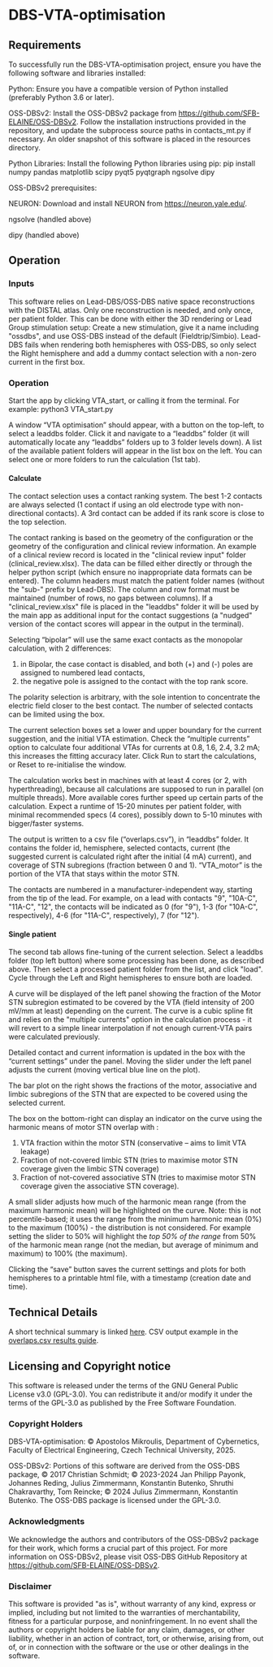 # DBS-VTA-optimisation

## Requirements
To successfully run the DBS-VTA-optimisation project, ensure you have the following software and libraries installed:

Python: Ensure you have a compatible version of Python installed (preferably Python 3.6 or later).

OSS-DBSv2: Install the OSS-DBSv2 package from https://github.com/SFB-ELAINE/OSS-DBSv2. Follow the installation instructions provided in the repository, and update the subprocess source paths in contacts_mt.py if necessary. An older snapshot of this software is placed in the resources directory.

Python Libraries: Install the following Python libraries using pip:
pip install numpy pandas matplotlib scipy pyqt5 pyqtgraph ngsolve dipy

OSS-DBSv2 prerequisites:

NEURON: Download and install NEURON from https://neuron.yale.edu/.

ngsolve (handled above)

dipy (handled above)

## Operation

### Inputs
This software relies on Lead-DBS/OSS-DBS native space reconstructions with the DISTAL atlas. Only one reconstruction is needed, and only once, per patient folder. This can be done with either the 3D rendering or Lead Group stimulation setup: Create a new stimulation, give it a name including "ossdbs", and use OSS-DBS instead of the default (Fieldtrip/Simbio). Lead-DBS fails when rendering both hemispheres with OSS-DBS, so only select the Right hemisphere and add a dummy contact selection with a non-zero current in the first box.

### Operation
Start the app by clicking VTA_start, or calling it from the terminal. For example:
python3 VTA_start.py

A window “VTA optimisation” should appear, with a button on the top-left, to select a leaddbs folder. Click it and navigate to a “leaddbs” folder (it will automatically locate any “leaddbs” folders up to 3 folder levels down).
A list of the available patient folders will appear in the list box on the left. You can select one or more folders to run the calculation (1st tab).

#### Calculate
The contact selection uses a contact ranking system. The best 1-2 contacts are always selected (1 contact if using an old electrode type with non-directional contacts). A 3rd contact can be added if its rank score is close to the top selection. 

The contact ranking is based on the geometry of the configuration or the geometry of the configuration and clinical review information. An example of a clinical review record is located in the "clinical review input" folder (clinical_review.xlsx). The data can be filled either directly or through the helper python script (which ensure no inappropriate data formats can be entered). The column headers must match the patient folder names (without the "sub-" prefix by Lead-DBS). The column and row format must be maintained (number of rows, no gaps between columns). If a "clinical_review.xlsx" file is placed in the "leaddbs" folder it will be used by the main app as additional input for the contact suggestions (a "nudged" version of the contact scores will appear in the output in the terminal).

Selecting “bipolar” will use the same exact contacts as the monopolar calculation, with 2 differences: 
1.	in Bipolar, the case contact is disabled, and both (+) and (-) poles are assigned to numbered lead contacts,
2.	the negative pole is assigned to the contact with the top rank score.

The polarity selection is arbitrary, with the sole intention to concentrate the electric field closer to the best contact.
The number of selected contacts can be limited using the box.

The current selection boxes set a lower and upper boundary for the current suggestion, and the initial VTA estimation. 
Check the “multiple currents” option to calculate four additional VTAs for currents at 0.8, 1.6, 2.4, 3.2 mA; this increases the fitting accuracy later.
Click Run to start the calculations, or Reset to re-initialise the window.

The calculation works best in machines with at least 4 cores (or 2, with hyperthreading), because all calculations are supposed to run in parallel (on multiple threads). More available cores further speed up certain parts of the calculation. Expect a runtime of 15-20 minutes per patient folder, with minimal recommended specs (4 cores), possibly down to 5-10 minutes with bigger/faster systems.

The output is written to a csv file (“overlaps.csv”), in “leaddbs” folder.
It contains the folder id, hemisphere, selected contacts, current (the suggested current is calculated right after the initial (4 mA) current), and coverage of STN subregions (fraction between 0 and 1). “VTA_motor” is the portion of the VTA that stays within the motor STN.

The contacts are numbered in a manufacturer-independent way, starting from the tip of the lead. For example, on a lead with contacts "9", "10A-C", "11A-C", "12", the contacts will be indicated as 0 (for "9"), 1-3 (for "10A-C", respectively), 4-6 (for "11A-C", respectively), 7 (for "12").


#### Single patient
The second tab allows fine-tuning of the current selection. Select a leaddbs folder (top left button) where some processing has been done, as described above. Then select a processed patient folder from the list, and click "load". Cycle through the Left and Right hemispheres to ensure both are loaded.

A curve will be displayed of the left panel showing the fraction of the Motor STN subregion estimated to be covered by the VTA (field intensity of 200 mV/mm at least) depending on the current. The curve is a cubic spline fit and relies on the "multiple currents" option in the calculation process - it will revert to a simple linear interpolation if not enough current-VTA pairs were calculated previously.

Detailed contact and current information is updated in the box with the “current settings” under the panel.
Moving the slider under the left panel adjusts the current (moving vertical blue line on the plot).

The bar plot on the right shows the fractions of the motor, associative and limbic subregions of the STN that are expected to be covered using the selected current.

The box on the bottom-right can display an indicator on the curve using the harmonic means of motor STN overlap with :
1.	VTA fraction within the motor STN (conservative – aims to limit VTA leakage)
2.	Fraction of not-covered limbic STN (tries to maximise motor STN coverage given the limbic STN coverage)
3.	Fraction of not-covered associative STN (tries to maximise motor STN coverage given the associative STN coverage).

A small slider adjusts how much of the harmonic mean range (from the maximum harmonic mean) will be highlighted on the curve. Note: this is not percentile-based; it uses the range from the minimum harmonic mean (0%) to the maximum (100%) - the distribution is not considered. For example setting the slider to 50% will highlight the <i>top 50% of the range</i> from 50% of the harmonic mean range (not the median, but average of minimum and maximum) to 100% (the maximum).

Clicking the “save” button saves the current settings and plots for both hemispheres to a printable html file, with a timestamp (creation date and time).

## Technical Details
A short technical summary is linked [here](docs/technical_summary.md). CSV output example in the [overlaps.csv results guide](docs/overlaps.csv_results_interpretation_guide.png).

## Licensing and Copyright notice
This software is released under the terms of the GNU General Public License v3.0 (GPL-3.0). You can redistribute it and/or modify it under the terms of the GPL-3.0 as published by the Free Software Foundation.

### Copyright Holders
DBS-VTA-optimisation: © Apostolos Mikroulis, Department of Cybernetics, Faculty of Electrical Engineering, Czech Technical University, 2025.

OSS-DBSv2: Portions of this software are derived from the OSS-DBS package, © 2017 Christian Schmidt; © 2023-2024 Jan Philipp Payonk, Johannes Reding, Julius Zimmermann, Konstantin Butenko, Shruthi Chakravarthy, Tom Reincke; © 2024 Julius Zimmermann, Konstantin Butenko. The OSS-DBS package is licensed under the GPL-3.0.

### Acknowledgments
We acknowledge the authors and contributors of the OSS-DBSv2 package for their work, which forms a crucial part of this project. For more information on OSS-DBSv2, please visit OSS-DBS GitHub Repository at https://github.com/SFB-ELAINE/OSS-DBSv2.

### Disclaimer
This software is provided "as is", without warranty of any kind, express or implied, including but not limited to the warranties of merchantability, fitness for a particular purpose, and noninfringement. In no event shall the authors or copyright holders be liable for any claim, damages, or other liability, whether in an action of contract, tort, or otherwise, arising from, out of, or in connection with the software or the use or other dealings in the software.

